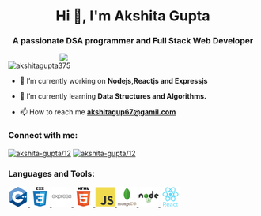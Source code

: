 <h1 align="center">Hi 👋, I'm Akshita Gupta</h1>
<h3 align="center">A passionate DSA programmer and Full Stack Web Developer</h3>
<img align="right" width="400" src="https://user-images.githubusercontent.com/102985224/211582827-8fd748d6-9181-4c5f-a620-76168b861a4d.gif">
<p align="left"> <img src="https://komarev.com/ghpvc/?username=akshitagupta375&label=Profile%20views&color=0e75b6&style=flat" alt="akshitagupta375" /> </p>

- 🔭 I’m currently working on **Nodejs,Reactjs and Expressjs**

- 🌱 I’m currently learning **Data Structures and Algorithms.**

- 📫 How to reach me **akshitagup67@gamil.com**

<h3 align="left">Connect with me:</h3>
<p align="left">
<a href="https://linkedin.com/in/akshita-gupta/12" target="blank"><img align="center" src="https://raw.githubusercontent.com/rahuldkjain/github-profile-readme-generator/master/src/images/icons/Social/linked-in-alt.svg" alt="akshita-gupta/12" height="30" width="40" /></a>
<a href="https://linkedin.com/in/akshita-gupta/12" target="blank"><img align="center" src="https://www.google.com/url?sa=i&url=https%3A%2F%2Fwww.facebook.com%2Fgeeksforgeeks.org%2F&psig=AOvVaw0nN3BxNva8-6v716G-qfch&ust=1716487056902000&source=images&cd=vfe&opi=89978449&ved=0CBIQjRxqFwoTCKCWpN7qoYYDFQAAAAAdAAAAABAE" alt="akshita-gupta/12" height="30" width="40" /></a>
</p>

<h3 align="left">Languages and Tools:</h3>
<p align="left"> <a href="https://www.w3schools.com/cpp/" target="_blank" rel="noreferrer"> <img src="https://raw.githubusercontent.com/devicons/devicon/master/icons/cplusplus/cplusplus-original.svg" alt="cplusplus" width="40" height="40"/> </a> <a href="https://www.w3schools.com/css/" target="_blank" rel="noreferrer"> <img src="https://raw.githubusercontent.com/devicons/devicon/master/icons/css3/css3-original-wordmark.svg" alt="css3" width="40" height="40"/> </a> <a href="https://expressjs.com" target="_blank" rel="noreferrer"> <img src="https://raw.githubusercontent.com/devicons/devicon/master/icons/express/express-original-wordmark.svg" alt="express" width="40" height="40"/> </a> <a href="https://www.w3.org/html/" target="_blank" rel="noreferrer"> <img src="https://raw.githubusercontent.com/devicons/devicon/master/icons/html5/html5-original-wordmark.svg" alt="html5" width="40" height="40"/> </a> <a href="https://developer.mozilla.org/en-US/docs/Web/JavaScript" target="_blank" rel="noreferrer"> <img src="https://raw.githubusercontent.com/devicons/devicon/master/icons/javascript/javascript-original.svg" alt="javascript" width="40" height="40"/> </a> <a href="https://www.mongodb.com/" target="_blank" rel="noreferrer"> <img src="https://raw.githubusercontent.com/devicons/devicon/master/icons/mongodb/mongodb-original-wordmark.svg" alt="mongodb" width="40" height="40"/> </a> <a href="https://nodejs.org" target="_blank" rel="noreferrer"> <img src="https://raw.githubusercontent.com/devicons/devicon/master/icons/nodejs/nodejs-original-wordmark.svg" alt="nodejs" width="40" height="40"/> </a> <a href="https://reactjs.org/" target="_blank" rel="noreferrer"> <img src="https://raw.githubusercontent.com/devicons/devicon/master/icons/react/react-original-wordmark.svg" alt="react" width="40" height="40"/> </a> </p>
